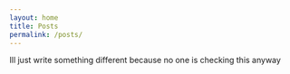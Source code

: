 ```yaml
---
layout: home
title: Posts
permalink: /posts/
---
```


Ill just write something different because no one is checking this anyway
